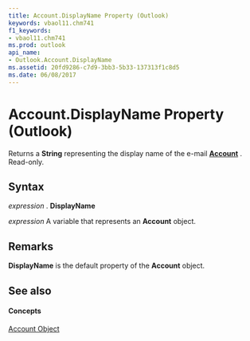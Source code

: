 ```yaml
---
title: Account.DisplayName Property (Outlook)
keywords: vbaol11.chm741
f1_keywords:
- vbaol11.chm741
ms.prod: outlook
api_name:
- Outlook.Account.DisplayName
ms.assetid: 20fd9286-c7d9-3bb3-5b33-137313f1c8d5
ms.date: 06/08/2017
---
```



# Account.DisplayName Property (Outlook)

Returns a  **String** representing the display name of the e-mail **[Account](account-object-outlook.md)** . Read-only.


## Syntax

 _expression_ . **DisplayName**

 _expression_ A variable that represents an **Account** object.


## Remarks

 **DisplayName** is the default property of the **Account** object.


## See also


#### Concepts


[Account Object](account-object-outlook.md)

